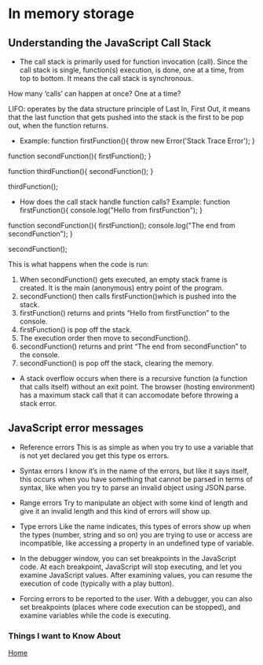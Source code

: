 # In memory storage

## Understanding the JavaScript Call Stack

- The call stack is primarily used for function invocation (call). Since the call stack is single, function(s) execution, is done, one at a time, from top to bottom. It means the call stack is synchronous.

How many ‘calls’ can happen at once? One at a time?

LIFO: operates by the data structure principle of Last In, First Out, it means that the last function that gets pushed into the stack is the first to be pop out, when the function returns.

- Example:
function firstFunction(){
  throw new Error('Stack Trace Error');
}

function secondFunction(){
  firstFunction();
}

function thirdFunction(){
  secondFunction();
}

thirdFunction();

- How does the call stack handle function calls? Example:
function firstFunction(){
  console.log("Hello from firstFunction");
}

function secondFunction(){
  firstFunction();
  console.log("The end from secondFunction");
}

secondFunction();

This is what happens when the code is run:

1. When secondFunction() gets executed, an empty stack frame is created. It is the main (anonymous) entry point of the program.
2. secondFunction() then calls firstFunction()which is pushed into the stack.
3. firstFunction() returns and prints “Hello from firstFunction” to the console.
4. firstFunction() is pop off the stack.
5. The execution order then move to secondFunction().
6. secondFunction() returns and print “The end from secondFunction” to the console.
7. secondFunction() is pop off the stack, clearing the memory.

- A stack overflow occurs when there is a recursive function (a function that calls itself) without an exit point. The browser (hosting environment) has a maximum stack call that it can accomodate before throwing a stack error.

## JavaScript error messages

- Reference errors
This is as simple as when you try to use a variable that is not yet declared you get this type os errors.

- Syntax errors
I know it’s in the name of the errors, but like it says itself, this occurs when you have something that cannot be parsed in terms of syntax, like when you try to parse an invalid object using JSON.parse.

- Range errors
Try to manipulate an object with some kind of length and give it an invalid length and this kind of errors will show up.

- Type errors
Like the name indicates, this types of errors show up when the types (number, string and so on) you are trying to use or access are incompatible, like accessing a property in an undefined type of variable.

- In the debugger window, you can set breakpoints in the JavaScript code. At each breakpoint, JavaScript will stop executing, and let you examine JavaScript values. After examining values, you can resume the execution of code (typically with a play button).

- Forcing errors to be reported to the user. With a debugger, you can also set breakpoints (places where code execution can be stopped), and examine variables while the code is executing.

### Things I want to Know About

[Home](https://keelen-fisher.github.io/new-repository/)
